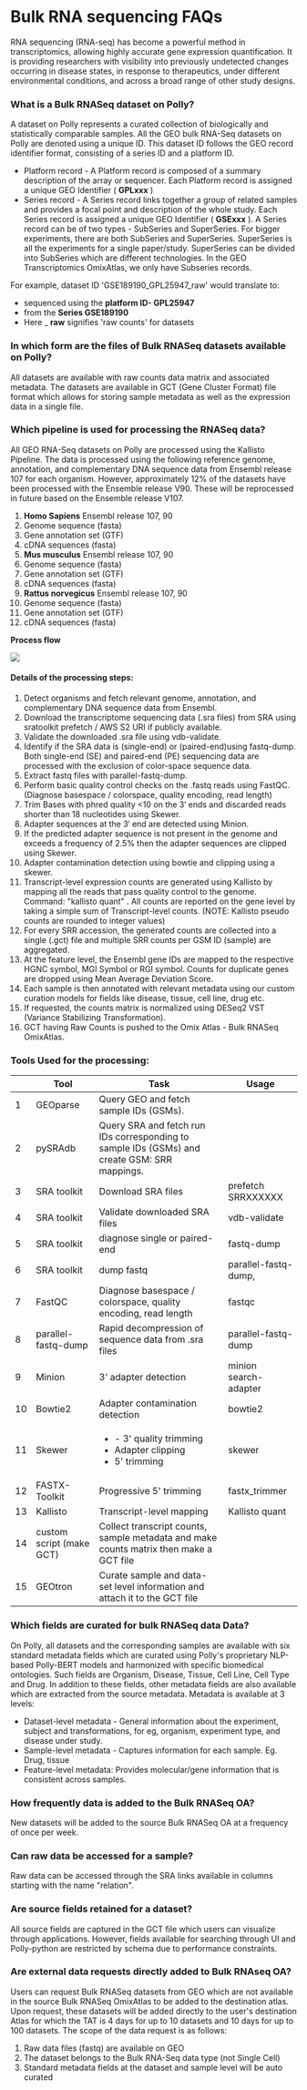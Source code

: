 # Bulk RNA sequencing FAQs

RNA sequencing (RNA-seq) has become a powerful method in transcriptomics, allowing highly accurate gene expression quantification. It is providing researchers with visibility into previously undetected changes occurring in disease states, in response to therapeutics, under different environmental conditions, and across a broad range of other study designs.

### What is a Bulk RNASeq dataset on Polly?

A dataset on Polly represents a curated collection of biologically and statistically comparable samples. All the GEO bulk RNA-Seq datasets on Polly are denoted using a unique ID. This dataset ID follows the GEO record identifier format, consisting of a series ID and a platform ID.

- Platform record - A Platform record is composed of a summary description of the array or sequencer. Each Platform record is assigned a unique GEO Identifier ( **GPLxxx** )
- Series record - A Series record links together a group of related samples and provides a focal point and description of the whole study. Each Series record is assigned a unique GEO Identifier ( **GSExxx** ). A Series record can be of two types - SubSeries and SuperSeries. For bigger experiments, there are both SubSeries and SuperSeries. SuperSeries is all the experiments for a single paper/study. SuperSeries can be divided into SubSeries which are different technologies. In the GEO Transcriptomics OmixAtlas, we only have Subseries records.

For example, dataset ID 'GSE189190\_GPL25947\_raw' would translate to:

- sequenced using the **platform ID- GPL25947**
- from the **Series GSE189190**
- Here \_ **raw** signifies 'raw counts' for datasets

### In which form are the files of Bulk RNASeq datasets available on Polly?

All datasets are available with raw counts data matrix and associated metadata. The datasets are available in GCT (Gene Cluster Format) file format which allows for storing sample metadata as well as the expression data in a single file.

### Which pipeline is used for processing the RNASeq data?

All GEO RNA-Seq datasets on Polly are processed using the Kallisto Pipeline. The data is processed using the following reference genome, annotation, and complementary DNA sequence data from Ensembl release 107 for each organism. However, approximately 12% of the datasets have been processed with the Ensemble release V90. These will be reprocessed in future based on the Ensemble release V107.

1. **Homo Sapiens** Ensembl release 107, 90
  1. Genome sequence (fasta)
  2. Gene annotation set (GTF)
  3. cDNA sequences (fasta)
2. **Mus musculus** Ensembl release 107, 90
  1. Genome sequence (fasta)
  2. Gene annotation set (GTF)
  3. cDNA sequences (fasta)
3. **Rattus norvegicus** Ensembl release 107, 90
  1. Genome sequence (fasta)
  2. Gene annotation set (GTF)
  3. cDNA sequences (fasta)

**Process flow**

![](RackMultipart20230112-1-ep1uzj_html_e95051302e35596c.png)

#### Details of the processing steps:

1. Detect organisms and fetch relevant genome, annotation, and complementary DNA sequence data from Ensembl.
2. Download the transcriptome sequencing data (.sra files) from SRA using sratoolkit prefetch / AWS S2 URI if publicly available.
3. Validate the downloaded .sra file using vdb-validate.
4. Identify if the SRA data is (single-end) or (paired-end)using fastq-dump. Both single-end (SE) and paired-end (PE) sequencing data are processed with the exclusion of color-space sequence data.
5. Extract fastq files with parallel-fastq-dump.
6. Perform basic quality control checks on the .fastq reads using FastQC. (Diagnose basespace / colorspace, quality encoding, read length)
7. Trim Bases with phred quality \<10 on the 3′ ends and discarded reads shorter than 18 nucleotides using Skewer.
8. Adapter sequences at the 3′ end are detected using Minion.
9. If the predicted adapter sequence is not present in the genome and exceeds a frequency of 2.5% then the adapter sequences are clipped using Skewer.
10. Adapter contamination detection using bowtie and clipping using a skewer.
11. Transcript-level expression counts are generated using Kallisto by mapping all the reads that pass quality control to the genome. Command: "kallisto quant" . All counts are reported on the gene level by taking a simple sum of Transcript-level counts. (NOTE: Kallisto pseudo counts are rounded to integer values)
12. For every SRR accession, the generated counts are collected into a single (.gct) file and multiple SRR counts per GSM ID (sample) are aggregated.
13. At the feature level, the Ensembl gene IDs are mapped to the respective HGNC symbol, MGI Symbol or RGI symbol. Counts for duplicate genes are dropped using Mean Average Deviation Score.
14. Each sample is then annotated with relevant metadata using our custom curation models for fields like disease, tissue, cell line, drug etc.
15. If requested, the counts matrix is normalized using DESeq2 VST (Variance Stabilizing Transformation).
16. GCT having Raw Counts is pushed to the Omix Atlas - Bulk RNASeq OmixAtlas.

### Tools Used for the processing:

| | **Tool** | **Task** | **Usage** |
| --- | --- | --- | --- |
| 1 | GEOparse | Query GEO and fetch sample IDs (GSMs). | |
| 2 | pySRAdb | Query SRA and fetch run IDs corresponding to sample IDs (GSMs) and create GSM: SRR mappings. | |
| 3 | SRA toolkit | Download SRA files | prefetch SRRXXXXXX |
| 4 | SRA toolkit |Validate downloaded SRA files | vdb-validate |
| 5 | SRA toolkit |diagnose single or paired-end | fastq-dump |
| 6 | SRA toolkit |dump fastq | parallel-fastq-dump, |
| 7 | FastQC | Diagnose basespace / colorspace, quality encoding, read length | fastqc |
| 8 | parallel-fastq-dump | Rapid decompression of sequence data from .sra files | parallel-fastq-dump |
| 9 | Minion | 3' adapter detection | minion search-adapter |
| 10 | Bowtie2 | Adapter contamination detection | bowtie2 |
| 11 | Skewer | <ul><li>- 3' quality trimming </li><li> Adapter clipping </li><li> 5' trimming </li></ul> | skewer |
| 12 | FASTX-Toolkit | Progressive 5' trimming | fastx\_trimmer |
| 13 | Kallisto | Transcript-level mapping | Kallisto quant |
| 14 | custom script (make GCT) | Collect transcript counts, sample metadata and make counts matrix then make a GCT file | |
| 15 | GEOtron | Curate sample and data-set level information and attach it to the GCT file | |

### **Which fields are curated for bulk RNASeq data Data?**

On Polly, all datasets and the corresponding samples are available with six standard metadata fields which are curated using Polly's proprietary NLP-based Polly-BERT models and harmonized with specific biomedical ontologies. Such fields are Organism, Disease, Tissue, Cell Line, Cell Type and Drug. In addition to these fields, other metadata fields are also available which are extracted from the source metadata. Metadata is available at 3 levels:

- Dataset-level metadata - General information about the experiment, subject and transformations, for eg, organism, experiment type, and disease under study.
- Sample-level metadata - Captures information for each sample. Eg. Drug, tissue
- Feature-level metadata: Provides molecular/gene information that is consistent across samples.

### How frequently data is added to the Bulk RNASeq OA?

New datasets will be added to the source Bulk RNASeq OA at a frequency of once per week.

### Can raw data be accessed for a sample?

Raw data can be accessed through the SRA links available in columns starting with the name "relation".

### Are source fields retained for a dataset?

All source fields are captured in the GCT file which users can visualize through applications. However, fields available for searching through UI and Polly-python are restricted by schema due to performance constraints.

### Are external data requests directly added to Bulk RNAseq OA?

Users can request Bulk RNASeq datasets from GEO which are not available in the source Bulk RNASeq OmixAtlas to be added to the destination atlas. Upon request, these datasets will be added directly to the user's destination Atlas for which the TAT is 4 days for up to 10 datasets and 10 days for up to 100 datasets. The scope of the data request is as follows:

1. Raw data files (fastq) are available on GEO
2. The dataset belongs to the Bulk RNA-Seq data type (not Single Cell)
3. Standard metadata fields at the dataset and sample level will be auto curated
